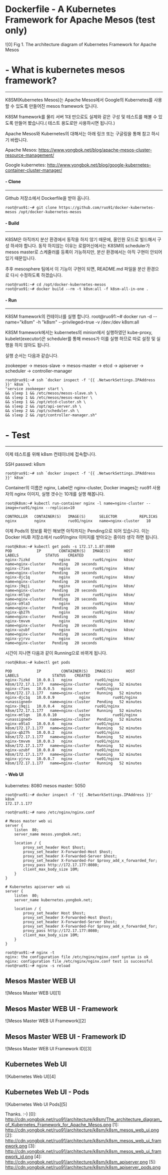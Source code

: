 Dockerfile - A Kubernetes Framework for Apache Mesos (test only)
=====================================
![0]
Fig 1. The architecture diagram of Kubernetes Framework for Apache Mesos

# - What is kubernetes mesos framework?
---------------------------------------
K8SM(Kubernetes Mesos)는 Apache Mesos에서 Google의 Kubernetes를 사용 할 수 있도록 만들어진 mesos framework 입니다.

K8SM framework를 물리 서버 1대 만으로도 실제와 같은 구성 및 테스트를 해볼 수 있도록 만들어 봤습니다.( 테스트 용도로만 사용하시면 됩니다.)

Apache Mesos와 Kubernetes의 대해서는 아래 링크 또는 구글링을 통해 참고 하시기 바랍니다.

Apache Mesos:
https://www.yongbok.net/blog/apache-mesos-cluster-resource-management/

Google kubernetes:
http://www.yongbok.net/blog/google-kubernetes-container-cluster-manager/

#### - Clone
------------
Github 저장소에서 Dockerfile을 받아 옵니다.
```
root@ruo91:~# git clone https://github.com/ruo91/docker-kubernetes-mesos /opt/docker-kubernetes-mesos
```

#### - Build
------------
K8SM은 아직까지 분산 환경에서 동작을 하지 않기 때문에, 올인원 모드로 빌드해서 구성 하셔야 합니다.
동작 하지않는 이유는 로컬머신에서는 K8SM의 scheduler가 mesos master로 스케줄러를 등록이 가능하지만, 분산 환경에서는 아직 구현이 안되어있기 때문입니다.

추후 mesosphere 팀에서 이 기능이 구현이 되면, README.md 파일을 분산 환경으로 다시 수정하도록 하겠습니다.
```
root@ruo91:~# cd /opt/docker-kubernetes-mesos
root@ruo91:~# docker build --rm -t k8sm:all -f k8sm-all-in-one .
```
#### - Run
------------
K8SM framework의 컨테이너를 실행 합니다.
root@ruo91:~# docker run -d --name="k8sm" -h "k8sm" --privileged=true -v /dev:/dev k8sm:all

K8SM framework에서는 kubernetes의 minion에서 실행하였던 kube-proxy, kubelet(executor)은 scheduler를 통해 mesos가 이를 실행 하므로 따로 설정 및 실행을 하지 않아도 됩니다.

실행 순서는 다음과 같습니다.

zookeeper -> mesos-slave -> mesos-master -> etcd -> apiserver -> scheduler -> controller-manager
```
root@ruo91:~# ssh `docker inspect -f '{{ .NetworkSettings.IPAddress }}' k8sm` \
"service zookeeper start \
&& sleep 1 && /etc/mesos/mesos-slave.sh \
&& sleep 1 && /etc/mesos/mesos-master \
&& sleep 1 && /opt/etcd-cluster.sh \
&& sleep 2 && /opt/api-server.sh \
&& sleep 2 && /opt/scheduler.sh \
&& sleep 2 && /opt/controller-manager.sh"
```
# - Test
--------
이제 테스트를 위해 k8sm 컨테이너에 접속합니다.

SSH passwd: k8sm
```
root@ruo91:~# ssh `docker inspect -f '{{ .NetworkSettings.IPAddress }}' k8sm`
```

Container의 이름은 nginx, Label은 nginx-cluster, Docker images는 ruo91 사용자의 nginx 이미지, 실행 갯수는 10개를 실행 해봅니다.
```
root@k8sm:~# kubectl run-container nginx -l name=nginx-cluster --image=ruo91/nginx --replicas=10
```
```
CONTROLLER   CONTAINER(S)   IMAGE(S)      SELECTOR          REPLICAS
nginx        nginx          ruo91/nginx   name=nginx-cluster   10
```

이제 Pods의 정보를 확인 해보면 아직까지는 Pending으로 되어 있습니다.
이는 Docker HUB 저장소에서 ruo91/nginx 이미지를 받아오는 중이라 생각 하면 됩니다.
```
root@k8sm:~# kubectl get pods -s 172.17.1.87:8080
POD           IP        CONTAINER(S)   IMAGE(S)      HOST                   LABELS            STATUS    CREATED
nginx-7izkd             nginx          ruo91/nginx   k8sm/   name=nginx-cluster   Pending   20 seconds
nginx-c7ies             nginx          ruo91/nginx   k8sm/   name=nginx-cluster   Pending   20 seconds
nginx-djc1q             nginx          ruo91/nginx   k8sm/   name=nginx-cluster   Pending   20 seconds
nginx-j9qji             nginx          ruo91/nginx   k8sm/   name=nginx-cluster   Pending   20 seconds
nginx-mtlqn             nginx          ruo91/nginx   k8sm/   name=nginx-cluster   Pending   20 seconds
nginx-o9la3             nginx          ruo91/nginx   k8sm/   name=nginx-cluster   Pending   20 seconds
nginx-qb27h             nginx          ruo91/nginx   k8sm/   name=nginx-cluster   Pending   20 seconds
nginx-tmvvm             nginx          ruo91/nginx   k8sm/   name=nginx-cluster   Pending   20 seconds
nginx-uzubf             nginx          ruo91/nginx   k8sm/   name=nginx-cluster   Pending   20 seconds
nginx-yjrvu             nginx          ruo91/nginx   k8sm/   name=nginx-cluster   Pending   20 seconds
```
시간이 지나면 다음과 같이 Running으로 바뀌게 됩니다.
```
root@k8sm:~# kubectl get pods
```
```
POD           IP         CONTAINER(S)   IMAGE(S)      HOST                LABELS               STATUS    CREATED
nginx-7izkd   10.0.0.1   nginx          ruo91/nginx   k8sm/172.17.1.177   name=nginx-cluster   Running   52 minutes
nginx-c7ies   10.0.0.5   nginx          ruo91/nginx   k8sm/172.17.1.177   name=nginx-cluster   Running   52 minutes
nginx-djc1q   10.0.0.9           nginx          ruo91/nginx   <unassigned>        name=nginx-cluster   Pending   52 minutes
nginx-j9qji   10.0.0.4   nginx          ruo91/nginx   k8sm/172.17.1.177   name=nginx-cluster   Running   52 minutes
nginx-mtlqn   10.0.0.10          nginx          ruo91/nginx   <unassigned>        name=nginx-cluster   Pending   52 minutes
nginx-o9la3   10.0.0.6   nginx          ruo91/nginx   k8sm/172.17.1.177   name=nginx-cluster   Running   52 minutes
nginx-qb27h   10.0.0.2   nginx          ruo91/nginx   k8sm/172.17.1.177   name=nginx-cluster   Running   52 minutes
nginx-tmvvm   10.0.0.3   nginx          ruo91/nginx   k8sm/172.17.1.177   name=nginx-cluster   Running   52 minutes
nginx-uzubf   10.0.0.8   nginx          ruo91/nginx   k8sm/172.17.1.177   name=nginx-cluster   Running   52 minutes
nginx-yjrvu   10.0.0.7   nginx          ruo91/nginx   k8sm/172.17.1.177   name=nginx-cluster   Running   52 minutes
```

#### - Web UI
kubernetes: 8080
mesos master: 5050

```
root@ruo91:~# docker inspect -f '{{ .NetworkSettings.IPAddress }}' k8sm`
172.17.1.177
```
```
root@ruo91:~# nano /etc/nginx/nginx.conf
```
```
# Mesos master web ui
server {
    listen  80;
    server_name mesos.yongbok.net;

    location / {
        proxy_set_header Host $host;
        proxy_set_header X-Forwarded-Host $host;
        proxy_set_header X-Forwarded-Server $host;
        proxy_set_header X-Forwarded-For $proxy_add_x_forwarded_for;
        proxy_pass http://172.17.177:8080;
        client_max_body_size 10M;
    }
}

# Kubernetes apiserver web ui
server {
    listen  80;
    server_name kubernetes.yongbok.net;

    location / {
        proxy_set_header Host $host;
        proxy_set_header X-Forwarded-Host $host;
        proxy_set_header X-Forwarded-Server $host;
        proxy_set_header X-Forwarded-For $proxy_add_x_forwarded_for;
        proxy_pass http://172.17.177:8080;
        client_max_body_size 10M;
    }
}
```
```
root@ruo91:~# nginx -t 
nginx: the configuration file /etc/nginx/nginx.conf syntax is ok
nginx: configuration file /etc/nginx/nginx.conf test is successful
root@ruo91:~# nginx -s reload
```

Mesos Master WEB UI
----------------------
![Mesos Master WEB UI][1]

Mesos Master WEB UI - Framework
----------------------------------
![Mesos Master WEB UI Framework][2]

Mesos Master WEB UI - Framework ID
-------------------------------------
![Mesos Master WEB UI Framework ID][3]

Kubernetes Web UI
------------------
![Kubernetes Web UI][4]

Kubernetes Web UI - Pods
-------------------------
![Kubernetes Web UI Pods][5]

Thanks. :-)
[0]: http://cdn.yongbok.net/ruo91/architecture/k8sm/The_architecture_diagram_of_Kubernetes_Framework_for_Apache_Mesos.png
[1]: http://cdn.yongbok.net/ruo91/architecture/k8sm/k8sm_mesos_web_ui.png
[2]: http://cdn.yongbok.net/ruo91/architecture/k8sm/k8sm_mesos_web_ui_framework.png
[3]: http://cdn.yongbok.net/ruo91/architecture/k8sm/k8sm_mesos_web_ui_framework_id.png
[4]: http://cdn.yongbok.net/ruo91/architecture/k8sm/k8sm_apiserver.png
[5]: http://cdn.yongbok.net/ruo91/architecture/k8sm/k8sm_apiserver_pods.png